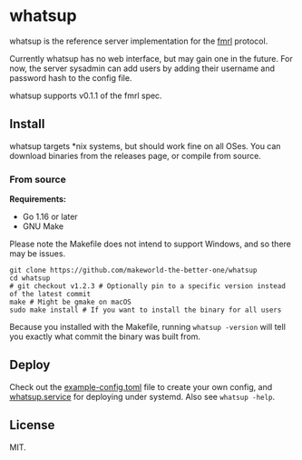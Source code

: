 # whatsup

whatsup is the reference server implementation for the [fmrl](https://github.com/makeworld-the-better-one/fmrl) protocol.

Currently whatsup has no web interface, but may gain one in the future. For now, the server sysadmin can add users by adding their username and password hash to the config file.

whatsup supports v0.1.1 of the fmrl spec.

## Install

whatsup targets *nix systems, but should work fine on all OSes. You can download binaries from the releases page, or compile from source.

### From source

**Requirements:**
- Go 1.16 or later
- GNU Make

Please note the Makefile does not intend to support Windows, and so there may be issues.

```shell
git clone https://github.com/makeworld-the-better-one/whatsup
cd whatsup
# git checkout v1.2.3 # Optionally pin to a specific version instead of the latest commit
make # Might be gmake on macOS
sudo make install # If you want to install the binary for all users
```

Because you installed with the Makefile, running `whatsup -version` will tell you exactly what commit the binary was built from.

## Deploy

Check out the [example-config.toml](./example-config.toml) file to create your own config, and [whatsup.service](./whatsup.service) for deploying under systemd. Also see `whatsup -help`.


## License

MIT.
